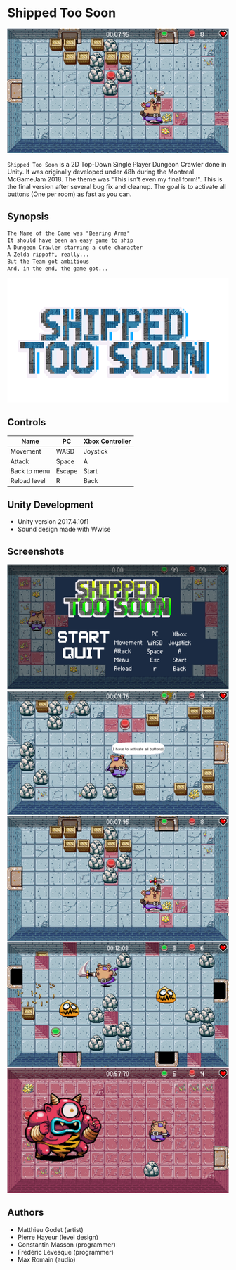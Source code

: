 # Shipped Too Soon

![Screenshot06](./Doc/images/2018-10-30_Screenshot-06.png)

`Shipped Too Soon` is a 2D Top-Down Single Player Dungeon Crawler done in Unity.
It was originally developed under 48h during the Montreal McGameJam 2018.
The theme was "This isn't even my final form!".
This is the final version after several bug fix and cleanup.
The goal is to activate all buttons (One per room) as fast as you can.

## Synopsis

    The Name of the Game was "Bearing Arms"
    It should have been an easy game to ship
    A Dungeon Crawler starring a cute character
    A Zelda rippoff, really...
    But the Team got ambitious
    And, in the end, the game got...

![ShippedTooSoon18](./Doc/images/2018-10-30_Screenshot-18.gif)

## Controls

| Name | PC | Xbox Controller |
| ----- | ----- | ----- |
| Movement | WASD | Joystick |
| Attack | Space | A |
| Back to menu | Escape | Start |
| Reload level | R | Back |

## Unity Development

- Unity version 2017.4.10f1
- Sound design made with Wwise

## Screenshots

![ShippedTooSoon01](./Doc/images/2018-10-30_Screenshot-01.png)
![ShippedTooSoon03](./Doc/images/2018-10-30_Screenshot-03.png)
![ShippedTooSoon06](./Doc/images/2018-10-30_Screenshot-06.png)
![ShippedTooSoon08](./Doc/images/2018-10-30_Screenshot-08.png)
![ShippedTooSoon14](./Doc/images/2018-10-30_Screenshot-14.png)

## Authors

- Matthieu Godet (artist)
- Pierre Hayeur (level design)
- Constantin Masson (programmer)
- Frédéric Lévesque (programmer)
- Max Romain (audio)
